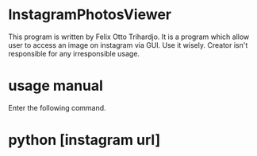 # InstagramPhotosViewer
This program is written by Felix Otto Trihardjo. It is a program which allow user to access an image on instagram via GUI. Use it wisely. Creator isn't responsible for any irresponsible usage.
# usage manual
Enter the following command.
# python [instagram url]
